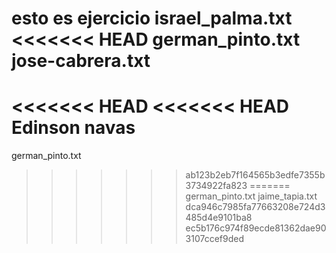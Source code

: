 esto es ejercicio
israel_palma.txt
<<<<<<< HEAD
german_pinto.txt
jose-cabrera.txt
=======
<<<<<<< HEAD
<<<<<<< HEAD
Edinson navas
=======
german_pinto.txt
>>>>>>> ab123b2eb7f164565b3edfe7355b3734922fa823
=======
german_pinto.txt
jaime_tapia.txt
>>>>>>> dca946c7985fa77663208e724d3485d4e9101ba8
>>>>>>> ec5b176c974f89ecde81362dae903107ccef9ded
